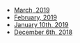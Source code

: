 * [March, 2019](https://www.tianocore.org/minutes/Community-2019-03.html)
* [February, 2019](https://www.tianocore.org/minutes/Community-2019-02.html)
* [January 10th, 2019](https://www.tianocore.org/minutes/Community-2019-01.html)
* [December 6th, 2018](https://www.tianocore.org/minutes/Community-2018-12.html)